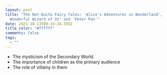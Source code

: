 ```yaml
---
layout: post
title: "The Not-Quite Fairy Tales: 'Alice's Adventures in Wonderland', 'The
  Wonderful Wizard of Oz' and 'Peter Pan'"
date: 2021-10-13T09:33:24.555Z
title_color: "#ffffff"
comments: false
tags:
  - ""
---
```

* The mysticism of the Secondary World.
* The importance of children as the primary audience
* The role of villainy in them